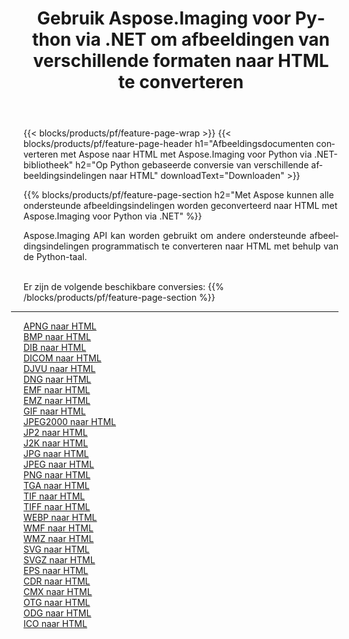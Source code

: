 ﻿---
title: Gebruik Aspose.Imaging voor Python via .NET om afbeeldingen van verschillende formaten naar HTML te converteren 
weight: 3920
url: /nl/python-net/conversion/to/html 
lang: nl
langdirlevel: 2
locales: zh-hans,ja,it,ru,de,es,fr,nl,id,lt,pl,pt,vi,tr,ko,zh-hant,ar,hi,th,sv,cs,uk,he
description: U kunt Aspose.Imaging voor Python gebruiken via de .NET-bibliotheek om van verschillende formaten naar HTML te converteren
---

{{< blocks/products/pf/feature-page-wrap >}}
{{< blocks/products/pf/feature-page-header h1="Afbeeldingsdocumenten converteren met Aspose naar HTML met Aspose.Imaging voor Python via .NET-bibliotheek" h2="Op Python gebaseerde conversie van verschillende afbeeldingsindelingen naar HTML" downloadText="Downloaden" >}}


{{% blocks/products/pf/feature-page-section  h2="Met Aspose kunnen alle ondersteunde afbeeldingsindelingen worden geconverteerd naar HTML met Aspose.Imaging voor Python via .NET" %}}
<p align=justify>Aspose.Imaging API kan worden gebruikt om andere ondersteunde afbeeldingsindelingen programmatisch te converteren naar HTML met behulp van de Python-taal.</p>
<br/>
Er zijn de volgende beschikbare conversies:
{{% /blocks/products/pf/feature-page-section %}}
<div class="container-fluid productfamilypage bg-gray">
    <div class="convertypes bg-gray agp-content section">
        <div class="container">
		<hr style="margin-left:-20px;"/>
		<div class="row other-converters">
		    <div class='col-md-2 other-converter remove-lp remove-rp'><a href="/imaging/nl/python-net/conversion/apng-to-html" >APNG naar HTML</a></div>
<div class='col-md-2 other-converter remove-lp remove-rp'><a href="/imaging/nl/python-net/conversion/bmp-to-html" >BMP naar HTML</a></div>
<div class='col-md-2 other-converter remove-lp remove-rp'><a href="/imaging/nl/python-net/conversion/dib-to-html" >DIB naar HTML</a></div>
<div class='col-md-2 other-converter remove-lp remove-rp'><a href="/imaging/nl/python-net/conversion/dicom-to-html" >DICOM naar HTML</a></div>
<div class='col-md-2 other-converter remove-lp remove-rp'><a href="/imaging/nl/python-net/conversion/djvu-to-html" >DJVU naar HTML</a></div>
<div class='col-md-2 other-converter remove-lp remove-rp'><a href="/imaging/nl/python-net/conversion/dng-to-html" >DNG naar HTML</a></div>
<div class='col-md-2 other-converter remove-lp remove-rp'><a href="/imaging/nl/python-net/conversion/emf-to-html" >EMF naar HTML</a></div>
<div class='col-md-2 other-converter remove-lp remove-rp'><a href="/imaging/nl/python-net/conversion/emz-to-html" >EMZ naar HTML</a></div>
<div class='col-md-2 other-converter remove-lp remove-rp'><a href="/imaging/nl/python-net/conversion/gif-to-html" >GIF naar HTML</a></div>
<div class='col-md-2 other-converter remove-lp remove-rp'><a href="/imaging/nl/python-net/conversion/jpeg2000-to-html" >JPEG2000 naar HTML</a></div>
<div class='col-md-2 other-converter remove-lp remove-rp'><a href="/imaging/nl/python-net/conversion/jp2-to-html" >JP2 naar HTML</a></div>
<div class='col-md-2 other-converter remove-lp remove-rp'><a href="/imaging/nl/python-net/conversion/j2k-to-html" >J2K naar HTML</a></div>
<div class='col-md-2 other-converter remove-lp remove-rp'><a href="/imaging/nl/python-net/conversion/jpg-to-html" >JPG naar HTML</a></div>
<div class='col-md-2 other-converter remove-lp remove-rp'><a href="/imaging/nl/python-net/conversion/jpeg-to-html" >JPEG naar HTML</a></div>
<div class='col-md-2 other-converter remove-lp remove-rp'><a href="/imaging/nl/python-net/conversion/png-to-html" >PNG naar HTML</a></div>
<div class='col-md-2 other-converter remove-lp remove-rp'><a href="/imaging/nl/python-net/conversion/tga-to-html" >TGA naar HTML</a></div>
<div class='col-md-2 other-converter remove-lp remove-rp'><a href="/imaging/nl/python-net/conversion/tif-to-html" >TIF naar HTML</a></div>
<div class='col-md-2 other-converter remove-lp remove-rp'><a href="/imaging/nl/python-net/conversion/tiff-to-html" >TIFF naar HTML</a></div>
<div class='col-md-2 other-converter remove-lp remove-rp'><a href="/imaging/nl/python-net/conversion/webp-to-html" >WEBP naar HTML</a></div>
<div class='col-md-2 other-converter remove-lp remove-rp'><a href="/imaging/nl/python-net/conversion/wmf-to-html" >WMF naar HTML</a></div>
<div class='col-md-2 other-converter remove-lp remove-rp'><a href="/imaging/nl/python-net/conversion/wmz-to-html" >WMZ naar HTML</a></div>
<div class='col-md-2 other-converter remove-lp remove-rp'><a href="/imaging/nl/python-net/conversion/svg-to-html" >SVG naar HTML</a></div>
<div class='col-md-2 other-converter remove-lp remove-rp'><a href="/imaging/nl/python-net/conversion/svgz-to-html" >SVGZ naar HTML</a></div>
<div class='col-md-2 other-converter remove-lp remove-rp'><a href="/imaging/nl/python-net/conversion/eps-to-html" >EPS naar HTML</a></div>
<div class='col-md-2 other-converter remove-lp remove-rp'><a href="/imaging/nl/python-net/conversion/cdr-to-html" >CDR naar HTML</a></div>
<div class='col-md-2 other-converter remove-lp remove-rp'><a href="/imaging/nl/python-net/conversion/cmx-to-html" >CMX naar HTML</a></div>
<div class='col-md-2 other-converter remove-lp remove-rp'><a href="/imaging/nl/python-net/conversion/otg-to-html" >OTG naar HTML</a></div>
<div class='col-md-2 other-converter remove-lp remove-rp'><a href="/imaging/nl/python-net/conversion/odg-to-html" >ODG naar HTML</a></div>
<div class='col-md-2 other-converter remove-lp remove-rp'><a href="/imaging/nl/python-net/conversion/ico-to-html" >ICO naar HTML</a></div>
                </div>
        </div>
    </div>
</div>
<br/>

